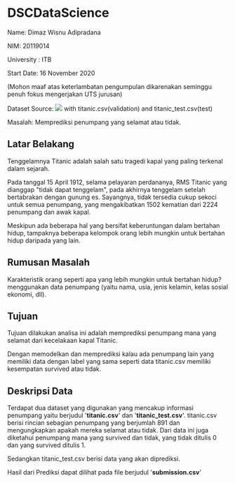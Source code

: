 # DSCDataScience

Name: Dimaz Wisnu Adipradana <p>
NIM: 20119014 <p>
University : ITB <p>
Start Date: 16 November 2020 <p>
(Mohon maaf atas keterlambatan pengumpulan dikarenakan seminggu penuh fokus mengerjakan UTS jurusan) <p>
Dataset Source: <a href="https://www.kaggle.com/c/titanic" target="blank"><img src="https://img.shields.io/badge/Titanic-%2320BEFF.svg?&logo=kaggle&logoColor=white" ></a> with titanic.csv(validation) and titanic_test.csv(test) <p>
Masalah: Memprediksi penumpang yang selamat atau tidak.
  

## Latar Belakang
Tenggelamnya Titanic adalah salah satu tragedi kapal yang paling terkenal dalam sejarah. <p>
Pada tanggal 15 April 1912, selama pelayaran perdananya, RMS Titanic yang dianggap "tidak dapat tenggelam", pada akhirnya tenggelam setelah bertabrakan dengan gunung es. Sayangnya, tidak tersedia cukup sekoci untuk semua penumpang, yang mengakibatkan 1502 kematian dari 2224 penumpang dan awak kapal. <p>
Meskipun ada beberapa hal yang bersifat keberuntungan dalam bertahan hidup, tampaknya beberapa kelompok orang lebih mungkin untuk bertahan hidup daripada yang lain.
  
## Rumusan Masalah
Karakteristik orang seperti apa yang lebih mungkin untuk bertahan hidup? menggunakan data penumpang (yaitu nama, usia, jenis kelamin, kelas sosial ekonomi, dll).

## Tujuan
Tujuan dilakukan analisa ini adalah memprediksi penumpang mana yang selamat dari kecelakaan kapal Titanic.<p>
Dengan memodelkan dan memprediksi kalau ada penumpang lain yang memiliki data dengan label yang sama seperti data titanic.csv memiliki kesempatan survived atau tidak.

## Deskripsi Data
Terdapat dua dataset yang digunakan yang mencakup informasi penumpang yaitu berjudul '<b>titanic.csv</b>' dan '<b>titanic_test.csv</b>'.
titanic.csv berisi rincian sebagian penumpang yang berjumlah 891 dan mengungkapkan apakah mereka selamat atau tidak.<a>
Dari data ini juga diketahui penumpang mana yang survived dan tidak, yang tidak ditulis 0 dan yang survived ditulis 1.<p>
Sedangkan titanic_test.csv berisi data yang akan diprediksi. <p>
Hasil dari Prediksi dapat dilihat pada file berjudul '<b>submission.csv</b>'





